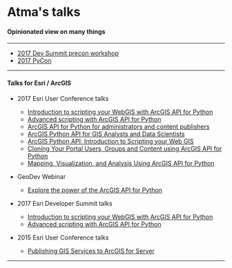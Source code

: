 # Atma's talks
#### Opinionated view on many things

-------------------------------------
- [2017 Dev Summit precon workshop](arcgis_workshop/index.html)
- [2017 PyCon](pycon_2017/index.html)

-------------------------------------
#### Talks for Esri / ArcGIS
- 2017 Esri User Conference talks
  - [Introduction to scripting your WebGIS with ArcGIS API for Python](https://www.youtube.com/watch?v=o9x0dtNrGEU&list=PLGZUzt4E4O2JaOMx_XZc85VdMIrqLGaVf&index=2)
  - [Advanced scripting with ArcGIS API for Python](https://www.youtube.com/watch?v=TwweBIsbtJo&list=PLGZUzt4E4O2JaOMx_XZc85VdMIrqLGaVf&index=3)
  - [ArcGIS API for Python for administrators and content publishers](https://www.youtube.com/watch?v=4AzOodYTHs4&list=PLGZUzt4E4O2JaOMx_XZc85VdMIrqLGaVf&index=4)
  - [ArcGIS Python API for GIS Analysts and Data Scientists](https://github.com/Esri/arcgis-python-api/tree/master/talks/uc2017/ArcGIS%20Python%20API%20for%20Analysts%20and%20Data%20Scientists)
  - [ArcGIS Python API: Introduction to Scripting your Web GIS](https://github.com/Esri/arcgis-python-api/tree/master/talks/uc2017/ArcGIS%20Python%20API%20-%20Introduction%20to%20Scripting%20Your%20Web%20GIS)
  - [Cloning Your Portal Users, Groups and Content using ArcGIS API for Python](https://github.com/Esri/arcgis-python-api/tree/master/talks/uc2017/Cloning%20Your%20Portal%20Users%2C%20Groups%20and%20Content%20using%20ArcGIS%20API%20for%20Python)
  - [Mapping, Visualization, and Analysis Using ArcGIS API for Python](https://github.com/Esri/arcgis-python-api/tree/master/talks/uc2017/Mapping%2C%20Visualization%2C%20and%20Analysis%20Using%20ArcGIS%20API%20for%20Python)

- GeoDev Webinar
  - [Explore the power of the ArcGIS API for Python](https://www.youtube.com/watch?v=abqhQI5MtHg&list=PLGZUzt4E4O2JaOMx_XZc85VdMIrqLGaVf&index=10&t=1s)

- 2017 Esri Developer Summit talks
  - [Introduction to scripting your WebGIS with ArcGIS API for Python](https://www.youtube.com/watch?v=o9x0dtNrGEU&list=PLGZUzt4E4O2JaOMx_XZc85VdMIrqLGaVf&index=2)
  - [Advanced scripting with ArcGIS API for Python](https://www.youtube.com/watch?v=TwweBIsbtJo&list=PLGZUzt4E4O2JaOMx_XZc85VdMIrqLGaVf&index=3)

- 2015 Esri User Conference talks
  - [Publishing GIS Services to ArcGIS for Server](http://proceedings.esri.com/library/userconf/proc15/tech-workshops/tw_310-184.ppt)
-------------------------------------